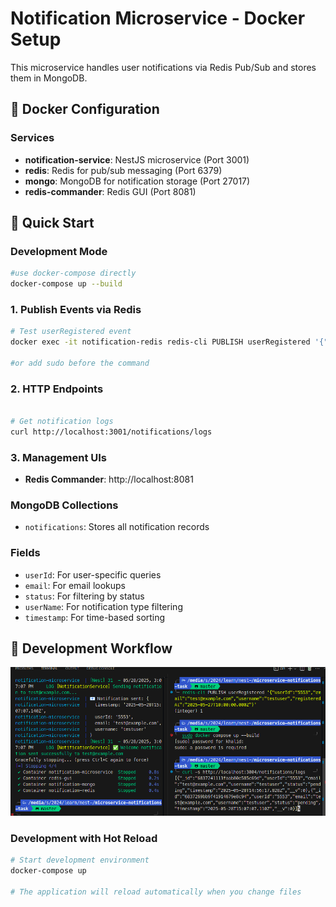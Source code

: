 # Notification Microservice - Docker Setup

This microservice handles user notifications via Redis Pub/Sub and stores them in MongoDB.

## 🐳 Docker Configuration

### Services

- **notification-service**: NestJS microservice (Port 3001)
- **redis**: Redis for pub/sub messaging (Port 6379)
- **mongo**: MongoDB for notification storage (Port 27017)
- **redis-commander**: Redis GUI (Port 8081)

## 🚀 Quick Start

### Development Mode

```bash
#use docker-compose directly
docker-compose up --build
```

### 1. Publish Events via Redis

```bash
# Test userRegistered event
docker exec -it notification-redis redis-cli PUBLISH userRegistered '{"userId":"123","email":"test@example.com","username":"testuser"}'

#or add sudo before the command
```

### 2. HTTP Endpoints

```bash

# Get notification logs
curl http://localhost:3001/notifications/logs
```

### 3. Management UIs

- **Redis Commander**: http://localhost:8081

### MongoDB Collections

- `notifications`: Stores all notification records

### Fields

- `userId`: For user-specific queries
- `email`: For email lookups
- `status`: For filtering by status
- `userName`: For notification type filtering
- `timestamp`: For time-based sorting

## 🔄 Development Workflow
![1748444956193](image/README/1748444956193.png)

### Development with Hot Reload

```bash
# Start development environment
docker-compose up

# The application will reload automatically when you change files
```
